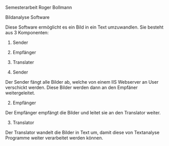 Semesterarbeit Roger Bollmann

Bildanalyse Software

Diese Software ermöglicht es ein Bild in ein Text umzuwandlen.
Sie besteht aus 3 Komponenten:

1. Sender
2. Empfänger
3. Translater

1. Sender

Der Sender fängt alle Bilder ab, welche von einem IIS Webserver an User verschickt werden.
Diese Bilder werden dann an den Empfäner weitergeleitet.

2. Empfänger

Der Empfänger empfängt die Bilder und leitet sie an den Translator weiter.

3. Translator

Der Translator wandelt die Bilder in Text um, damit diese von Textanalyse Programme weiter verarbeitet werden können.


